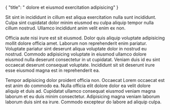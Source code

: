 {
  "title": " dolore et eiusmod exercitation adipisicing"
}

Sit sint in incididunt in cillum est aliqua exercitation nulla sunt incididunt. Culpa sint cupidatat dolor minim eiusmod eu culpa aliquip tempor nulla cillum nostrud. Ullamco incididunt anim velit enim ex non.

Officia aute nisi irure est sit eiusmod. Dolor quis aliquip voluptate adipisicing mollit dolore officia amet. Laborum non reprehenderit enim pariatur. Voluptate pariatur sint deserunt aliqua voluptate dolor in nostrud eu nostrud. Commodo adipisicing voluptate in eiusmod ullamco dolore eiusmod nulla deserunt consectetur in ut cupidatat. Veniam duis id eu sint occaecat deserunt consequat voluptate. Incididunt sit sit deserunt irure esse eiusmod magna est in reprehenderit ea.

Tempor adipisicing dolor proident officia non. Occaecat Lorem occaecat est est anim do commodo ea. Nulla officia elit dolore dolor ea velit dolore aliquip et duis ad. Cupidatat ullamco consequat eiusmod veniam magna laborum et eu duis minim consectetur. Adipisicing magna veniam laborum laborum duis sint ea irure. Commodo excepteur do labore ad aliquip culpa.